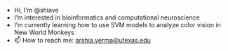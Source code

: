 - Hi, I’m @shiave
- I’m interested in bioinformatics and computational neuroscience
- I’m currently learning how to use SVM models to analyze color vision in New World Monkeys
- 📫 How to reach me: arshia.verma@utexas.edu

<!---
shiave/shiave is a ✨ special ✨ repository because its `README.md` (this file) appears on your GitHub profile.
You can click the Preview link to take a look at your changes.
--->
